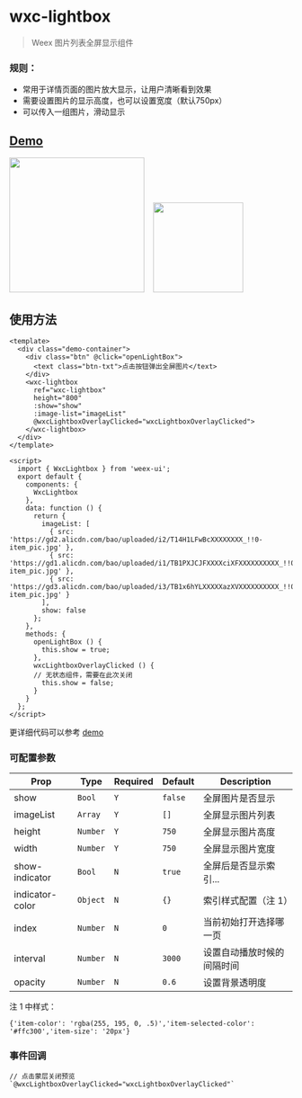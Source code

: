 # wxc-lightbox 

> Weex 图片列表全屏显示组件

### 规则：
- 常用于详情页面的图片放大显示，让用户清晰看到效果
- 需要设置图片的显示高度，也可以设置宽度（默认750px）
- 可以传入一组图片，滑动显示
    
## [Demo](https://h5.m.taobao.com/trip/wxc-lightbox/index.html?_wx_tpl=https%3A%2F%2Fh5.m.taobao.com%2Ftrip%2Fwxc-lightbox%2Fdemo%2Findex.native-min.js)
<img src="https://gw.alipayobjects.com/zos/rmsportal/RzbkfaSHRYaJzdPrsgLj.gif" width="240"/>&nbsp;&nbsp;&nbsp;&nbsp;<img src="https://img.alicdn.com/tfs/TB1BGPdSpXXXXajaVXXXXXXXXXX-200-200.png" width="160"/>

## 使用方法

```vue
<template>
  <div class="demo-container">
    <div class="btn" @click="openLightBox">
      <text class="btn-txt">点击按钮弹出全屏图片</text>
    </div>
    <wxc-lightbox
      ref="wxc-lightbox"
      height="800"
      :show="show"
      :image-list="imageList"
      @wxcLightboxOverlayClicked="wxcLightboxOverlayClicked">
    </wxc-lightbox>
  </div>
</template>

<script>
  import { WxcLightbox } from 'weex-ui';
  export default {
    components: {
      WxcLightbox
    },
    data: function () {
      return {
        imageList: [
          { src: 'https://gd2.alicdn.com/bao/uploaded/i2/T14H1LFwBcXXXXXXXX_!!0-item_pic.jpg' },
          { src: 'https://gd1.alicdn.com/bao/uploaded/i1/TB1PXJCJFXXXXciXFXXXXXXXXXX_!!0-item_pic.jpg' },
          { src: 'https://gd3.alicdn.com/bao/uploaded/i3/TB1x6hYLXXXXXazXVXXXXXXXXXX_!!0-item_pic.jpg' }
        ],
        show: false
      };
    },
    methods: {
      openLightBox () {
        this.show = true;
      },
      wxcLightboxOverlayClicked () {
      // 无状态组件，需要在此次关闭
        this.show = false;
      }
    }
  };
</script>
```

更详细代码可以参考 [demo](https://github.com/alibaba/weex-ui/blob/master/example/lightbox/index.vue)

### 可配置参数

| Prop | Type | Required | Default | Description |
|-------------|------------|--------|-----|-----|
| show | `Bool` |`Y`| `false` | 全屏图片是否显示 |
| imageList | `Array` |`Y`| `[]` | 全屏显示图片列表 |
| height | `Number` |`Y`| `750` | 全屏显示图片高度 |
| width | `Number` |`Y`| `750` | 全屏显示图片宽度 |
| show-indicator | `Bool` |`N`| `true` |全屏后是否显示索引...|
| indicator-color | `Object` |`N`| `{}` |索引样式配置（注 1）|
| index | `Number` |`N`| `0` | 当前初始打开选择哪一页 |
| interval | `Number` |`N`| `3000` | 设置自动播放时候的间隔时间 |
| opacity | `Number` |`N`| `0.6` | 设置背景透明度 |

注 1 中样式：
```
{'item-color': 'rgba(255, 195, 0, .5)','item-selected-color': '#ffc300','item-size': '20px'}
```

### 事件回调

```
// 点击蒙层关闭预览 `@wxcLightboxOverlayClicked="wxcLightboxOverlayClicked"`
```


